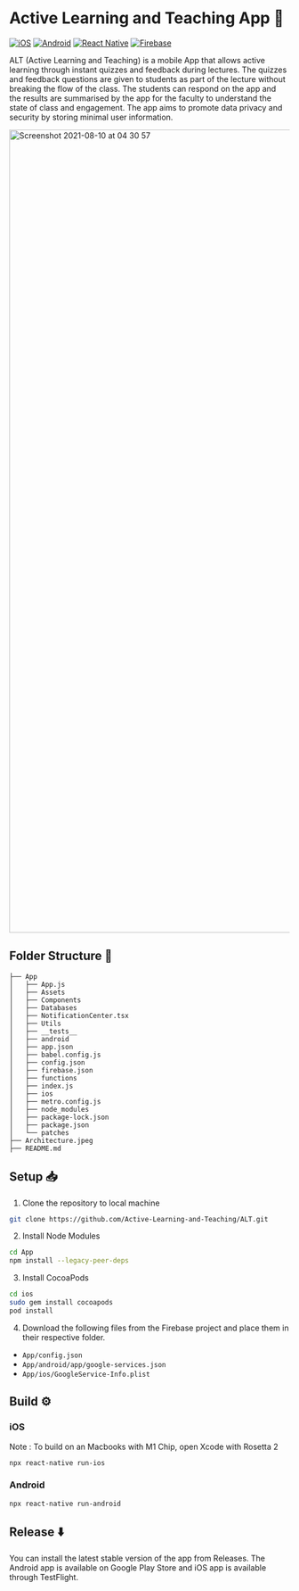 # Active Learning and Teaching App :iphone:
[![iOS](https://img.shields.io/badge/-iOS-black?style=flat&logo=apple&link=https://github.com/Active-Learning-and-Teaching/ALT/releases)](https://github.com/Active-Learning-and-Teaching/ALT/releases)
[![Android](https://img.shields.io/badge/-Android-grey?style=flat&logo=android&link=https://github.com/Active-Learning-and-Teaching/ALT/releases)](https://github.com/Active-Learning-and-Teaching/ALT/releases)
[![React Native](https://img.shields.io/badge/-ReactNative-black?style=flat&logo=react)]()
[![Firebase](https://img.shields.io/badge/-Firebase-blue?style=flat&logo=firebase)]()

ALT (Active Learning and Teaching) is a mobile App that allows active learning through instant quizzes and feedback during lectures. The quizzes and feedback questions are given to students as part of the lecture without breaking the flow of the class. The students can respond on the app and the results are summarised by the app for the faculty to understand the state of class and engagement. The app aims to promote data privacy and security by storing minimal user information.

<!-- <img width="731" alt="Screenshot 2021-04-30 at 18 16 51" src="https://user-images.githubusercontent.com/42066451/116697230-8e4b4c80-a9e0-11eb-860d-6fca12a876f5.png"> -->

<img width="1440" alt="Screenshot 2021-08-10 at 04 30 57" src="https://user-images.githubusercontent.com/42066451/128784943-4d3ad9d0-d575-4dfc-9be7-6522114db8ef.png">


## Folder Structure 📁

```
├── App
│   ├── App.js
│   ├── Assets
│   ├── Components
│   ├── Databases
│   ├── NotificationCenter.tsx
│   ├── Utils
│   ├── __tests__
│   ├── android
│   ├── app.json
│   ├── babel.config.js
│   ├── config.json
│   ├── firebase.json
│   ├── functions
│   ├── index.js
│   ├── ios
│   ├── metro.config.js
│   ├── node_modules
│   ├── package-lock.json
│   ├── package.json
│   └── patches
├── Architecture.jpeg
├── README.md
```

## Setup 📥

1. Clone the repository to local machine
```sh
git clone https://github.com/Active-Learning-and-Teaching/ALT.git
```
2. Install Node Modules
```sh
cd App
npm install --legacy-peer-deps
```
3. Install CocoaPods 
```sh
cd ios
sudo gem install cocoapods
pod install
```
4. Download the following files from the Firebase project and place them in their respective folder.
 - `App/config.json`
 - `App/android/app/google-services.json`
 - `App/ios/GoogleService-Info.plist`

## Build ⚙️

### iOS
 Note : To build on an Macbooks with M1 Chip, open Xcode with Rosetta 2       
```
npx react-native run-ios
```

### Android       
```
npx react-native run-android
```

## Release ⬇️
You can install the latest stable version of the app from Releases. The Android app is available on Google Play Store and iOS app is available through TestFlight.
